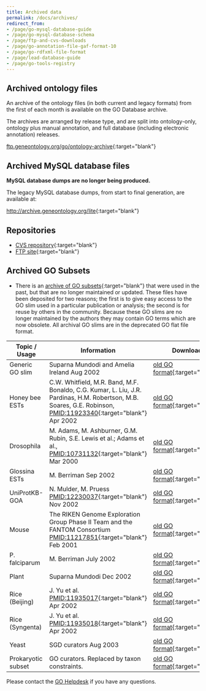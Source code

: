 ```yaml
---
title: Archived data
permalink: /docs/archives/
redirect_from: 
- /page/go-mysql-database-guide
- /page/go-mysql-database-schema
- /page/ftp-and-cvs-downloads
- /page/go-annotation-file-gaf-format-10
- /page/go-rdfxml-file-format
- /page/lead-database-guide
- /page/go-tools-registry
---
```

## Archived ontology files

An archive of the ontology files (in both current and legacy formats) from the first of each month is available on the GO Database archive.  

The archives are arranged by release type, and are split into ontology-only, ontology plus manual annotation, and full database (including electronic annotation) releases.

<a href="ftp://ftp.geneontology.org/go/ontology-archive/">ftp.geneontology.org/go/ontology-archive</a>{:target="blank"}

## Archived MySQL database files
**MySQL database dumps are no longer being produced.**

The legacy MySQL database dumps, from start to final generation, are available at:

<a href="http://archive.geneontology.org/lite/">http://archive.geneontology.org/lite</a>{:target="blank"}

## Repositories 

+ <a href="http://cvsweb.geneontology.org/cgi-bin/cvsweb.cgi/">CVS repository</a>{:target="blank"}
+ <a href="ftp://ftp.geneontology.org/pub/go/">FTP site</a>{:target="blank"}

## Archived GO Subsets

+ There is an [archive of GO subsets](http://cvsweb.geneontology.org/cgi-bin/cvsweb.cgi/go/GO_slims/archived_GO_slims/){:target="blank"} that were used in the past, but that are no longer maintained or updated. These files have been deposited for two reasons; the first is to give easy access to the GO slim used in a particular publication or analysis; the second is for reuse by others in the community. Because these GO slims are no longer maintained by the authors they may contain GO terms which are now obsolete. All archival GO slims are in the deprecated GO flat file format.

|Topic / Usage |	Information |	Download|
|--------------|--------------|---------|
|Generic GO slim |	Suparna Mundodi and Amelia Ireland Aug 2002 |	[old GO format](http://cvsweb.geneontology.org/cgi-bin/cvsweb.cgi/go/GO_slims/archived_GO_slims/generic.0208){:target="blank"}|
|Honey bee ESTs |	C.W. Whitfield, M.R. Band, M.F. Bonaldo, C.G. Kumar, L. Liu, J.R. Pardinas, H.M. Robertson, M.B. Soares, G.E. Robinson, [PMID:11923340](http://www.ncbi.nlm.nih.gov/pubmed/11932240){:target="blank"} Apr 2002 |	[old GO format](http://cvsweb.geneontology.org/cgi-bin/cvsweb.cgi/go/GO_slims/archived_GO_slims/goslim_Apis_EST.0402){:target="blank"}|
|Drosophila |	M. Adams, M. Ashburner, G.M. Rubin, S.E. Lewis et al.; Adams et al., [PMID:10731132](http://www.ncbi.nlm.nih.gov/pubmed/10731132){:target="blank"} Mar 2000 |[old GO format](http://cvsweb.geneontology.org/cgi-bin/cvsweb.cgi/go/GO_slims/archived_GO_slims/goslim_Drosophila.0200){:target="blank"}|
|Glossina ESTs |	M. Berriman Sep 2002 |[old GO format](http://cvsweb.geneontology.org/cgi-bin/cvsweb.cgi/go/GO_slims/archived_GO_slims/goslim_Glossina_EST.0905){:target="blank"}|
|UniProtKB-GOA |	N. Mulder, M. Pruess [PMID:12230037](http://www.ncbi.nlm.nih.gov/pubmed/12230037){:target="blank"} Nov 2002 |[old GO format](http://cvsweb.geneontology.org/cgi-bin/cvsweb.cgi/go/GO_slims/archived_GO_slims/goslim_goa.2002){:target="blank"}|
|Mouse |	The RIKEN Genome Exploration Group Phase II Team and the FANTOM Consortium [PMID:11217851](http://www.ncbi.nlm.nih.gov/pubmed/11217851){:target="blank"} Feb 2001 |[old GO format](http://cvsweb.geneontology.org/cgi-bin/cvsweb.cgi/go/GO_slims/archived_GO_slims/goslim_Mouse_Riken.0201){:target="blank"}|
|P. falciparum |	M. Berriman July 2002 |	[old GO format](http://cvsweb.geneontology.org/cgi-bin/cvsweb.cgi/go/GO_slims/archived_GO_slims/goslim_Pfalciparum.2002){:target="blank"}|
|Plant |	Suparna Mundodi Dec 2002 |[old GO format](http://cvsweb.geneontology.org/cgi-bin/cvsweb.cgi/go/GO_slims/archived_GO_slims/goslim_plant.2003){:target="blank"}|
|Rice (Beijing) |	J. Yu et al. [PMID:11935017](http://www.ncbi.nlm.nih.gov/pubmed/11935017){:target="blank"} Apr 2002 |[old GO format](http://cvsweb.geneontology.org/cgi-bin/cvsweb.cgi/go/GO_slims/archived_GO_slims/goslim_Rice_Beijing.0204){:target="blank"}|
|Rice (Syngenta) |	J. Yu et al. [PMID:11935018](http://www.ncbi.nlm.nih.gov/pubmed/11935018){:target="blank"} Apr 2002 |[old GO format](http://cvsweb.geneontology.org/cgi-bin/cvsweb.cgi/go/GO_slims/archived_GO_slims/goslim_Rice_Syngenta.0204){:target="blank"}|
|Yeast |	SGD curators Aug 2003 	|[old GO format](http://cvsweb.geneontology.org/cgi-bin/cvsweb.cgi/go/GO_slims/archived_GO_slims/goslim_yeast.2003){:target="blank"}|
|Prokaryotic subset |	GO curators. Replaced by taxon constraints. |[old GO format](http://purl.obolibrary.org/obo/go/releases/2018-06-01/subsets/gosubset_prok.obo){:target="blank"}|

Please contact the <a href="http://help.geneontology.org">GO Helpdesk</a> if you have any questions.
